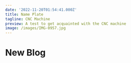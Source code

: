 ```yaml
---
date: '2022-11-20T01:54:41.000Z'
title: Name Plate
tagline: CNC Machine
preview: A test to get acquainted with the CNC machine
image: /images/IMG-0957.jpg
---
```

# New Blog
